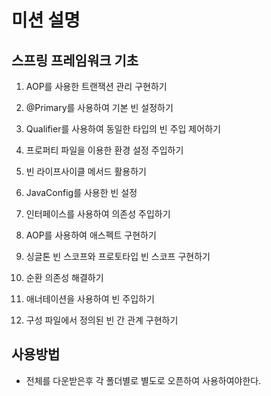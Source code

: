 # 미션 설명

## 스프링 프레임워크 기초

1. AOP를 사용한 트랜잭션 관리 구현하기

2. @Primary를 사용하여 기본 빈 설정하기

3. Qualifier를 사용하여 동일한 타입의 빈 주입 제어하기

4. 프로퍼티 파일을 이용한 환경 설정 주입하기

5. 빈 라이프사이클 메서드 활용하기

6. JavaConfig를 사용한 빈 설정

7. 인터페이스를 사용하여 의존성 주입하기

8. AOP를 사용하여 애스펙트 구현하기

9. 싱글톤 빈 스코프와 프로토타입 빈 스코프 구현하기

10. 순환 의존성 해결하기

11. 애너테이션을 사용하여 빈 주입하기

12. 구성 파일에서 정의된 빈 간 관계 구현하기

## 사용방법
- 전체를 다운받은후 각 폴더별로 별도로 오픈하여 사용하여야한다.